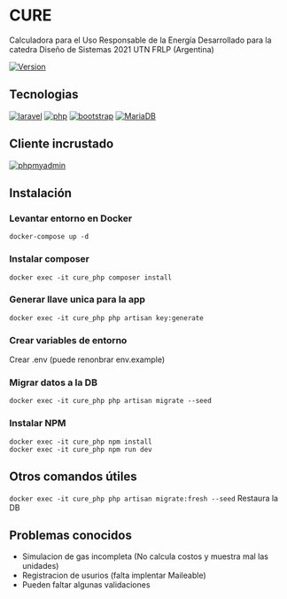 # CURE
Calculadora para el Uso Responsable de la Energía
Desarrollado para la catedra Diseño de Sistemas 2021 UTN FRLP (Argentina)

[![Version](https://img.shields.io/static/v1?label=version&message=1.0.0&color=success)](https://github.com/germannatale/cure)

## Tecnologias
[![laravel](https://img.shields.io/badge/laravel-^8.0-informational)](https://www.laravel.com/)
[![php](https://img.shields.io/badge/php-^7.4-informational)](https://www.php.net/)
[![bootstrap](https://img.shields.io/badge/bootstrap-^4.0-informational)](https://getbootstrap.com/)
[![MariaDB](https://img.shields.io/badge/mariadb-^10.4-informational)](https://mariadb.org/)


## Cliente incrustado
[![phpmyadmin](https://img.shields.io/badge/phpmyadmin-^5.1-informational)](https://www.phpmyadmin.net/)

## Instalación

### Levantar entorno en Docker
```
docker-compose up -d
````

### Instalar composer
```
docker exec -it cure_php composer install
```

### Generar llave unica para la app
```
docker exec -it cure_php php artisan key:generate
```

### Crear variables de entorno
Crear .env (puede renonbrar env.example)

### Migrar datos a la DB
```
docker exec -it cure_php php artisan migrate --seed
```

### Instalar NPM
```
docker exec -it cure_php npm install
docker exec -it cure_php npm run dev
```

## Otros comandos útiles
`docker exec -it cure_php php artisan migrate:fresh --seed` Restaura la DB

## Problemas conocidos
* Simulacion de gas incompleta (No calcula costos y muestra mal las unidades)
* Registracion de usurios (falta implentar Maileable)
* Pueden faltar algunas validaciones
